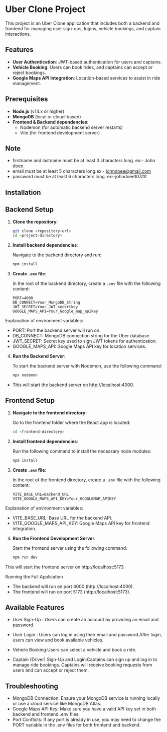 # Uber Clone Project

This project is an Uber Clone application that includes both a backend and frontend for managing user sign-ups, logins, vehicle bookings, and captain interactions.

## Features

- **User Authentication**: JWT-based authentication for users and captains.
- **Vehicle Booking**: Users can book rides, and captains can accept or reject bookings.
- **Google Maps API Integration**: Location-based services to assist in ride management.

## Prerequisites

- **Node.js** (v14.x or higher)
- **MongoDB** (local or cloud-based)
- **Frontend & Backend dependencies**:
  - Nodemon (for automatic backend server restarts)
  - Vite (for frontend development server)

## Note

- firstname and lastname must be at least 3 characters long. ex:- John doee
- email must be at least 5 characters long.ex:- johndoee@gmail.com
- password must be at least 6 characters long. ex:-johndoee107##

## Installation

## Backend Setup

1. **Clone the repository**:

   ```bash
   git clone <repository-url>
   cd <project-directory>

2. **Install backend dependencies**:

   Navigate to the backend directory and run:

   ```bash
   npm install

3. **Create `.env` file**:

   In the root of the backend directory, create a `.env` file with the following content:

   ```env
   PORT=4000
   DB_CONNECT=Your_MongoDB_String
   JWT_SECRET=Your_JWT_secertkey
   GOOGLE_MAPS_API=Your_Google_map_apikey

  Explanation of environment variables:
    
  - PORT: Port the backend server will run on.
  - DB_CONNECT: MongoDB connection string for the Uber database.
  - JWT_SECRET: Secret key used to sign JWT tokens for authentication.
  - GOOGLE_MAPS_API: Google Maps API key for location services.
   
4. **Run the Backend Server**:

   To start the backend server with Nodemon, use the following command:

   ```bash
   npx nodemon
   
- This will start the backend server on http://localhost:4000.

## Frontend Setup

1. **Navigate to the frontend directory**:

   Go to the frontend folder where the React app is located:

   ```bash
   cd <frontend-directory>

2. **Install frontend dependencies**:

   Run the following command to install the necessary node modules:

   ```bash
   npm install

3. **Create `.env` file**:

   In the root of the frontend directory, create a `.env` file with the following content:

   ```env
   VITE_BASE_URL=Backend_URL
   VITE_GOOGLE_MAPS_API_KEY=Your_GOOGLEMAP_APIKEY

  Explanation of environment variables:

  - VITE_BASE_URL: Base URL for the backend API.
  - VITE_GOOGLE_MAPS_API_KEY: Google Maps API key for frontend integration.

 4. **Run the Frontend Development Server**:

     Start the frontend server using the following command:

     ```bash
     npm run dev

This will start the frontend server on http://localhost:5173.

Running the Full Application
- The backend will run on port 4000 (http://localhost:4000).
- The frontend will run on port 5173 (http://localhost:5173).

## Available Features
- User Sign-Up : Users can create an account by providing an email and password.

- User Login : Users can log in using their email and password.After login, users can view and book available vehicles.
 
- Vehicle Booking:Users can select a vehicle and book a ride.
  
- Captain (Driver) Sign-Up and Login:Captains can sign up and log in to manage ride bookings.
Captains will receive booking requests from users and can accept or reject them.

## Troubleshooting
- MongoDB Connection: Ensure your MongoDB service is running locally or use a cloud service like MongoDB Atlas.
- Google Maps API Key: Make sure you have a valid API key set in both backend and frontend .env files.
- Port Conflicts: If any port is already in use, you may need to change the PORT variable in the .env files for both frontend and backend.









